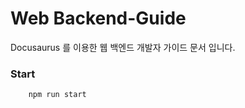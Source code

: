 # Web Backend-Guide

Docusaurus 를 이용한 웹 백엔드 개발자 가이드 문서 입니다.

### Start
```bash
    npm run start
```